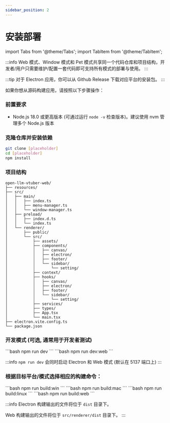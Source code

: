 ```yaml
---
sidebar_position: 2
---
```


# 安装部署

import Tabs from '@theme/Tabs';
import TabItem from '@theme/TabItem';

:::info
Web 模式、Window 模式和 Pet 模式共享同一个代码仓库和项目结构，开发者/用户只需要维护/配置一套代码即可支持所有模式的部署与使用。
:::

:::tip
对于 Electron 应用，你可以从 Github Release 下载对应平台的安装包。
:::

如果你想从源码构建应用，请按照以下步骤操作：

### 前置要求

- Node.js 18.0 或更高版本 (可通过运行 `node -v` 检查版本)。建议使用 nvm 管理多个 Node.js 版本

### 克隆仓库并安装依赖

```bash
git clone [placeholder]
cd [placeholder]
npm install
```

### 项目结构

```
open-llm-vtuber-web/
├── resources/              
├── src/
│   ├── main/               
│   │   ├── index.ts        
│   │   ├── menu-manager.ts 
│   │   └── window-manager.ts 
│   ├── preload/            
│   │   ├── index.d.ts      
│   │   └── index.ts        
│   └── renderer/           
│       ├── public/        
│       └── src/
│           ├── assets/     
│           ├── components/ 
│           │   ├── canvas/ 
│           │   ├── electron/ 
│           │   ├── footer/ 
│           │   └── sidebar/ 
│           │       └── setting/
│           ├── context/    
│           ├── hooks/      
│           │   ├── canvas/ 
│           │   ├── electron/ 
│           │   ├── footer/ 
│           │   └── sidebar/ 
│           │       └── setting/
│           ├── services/   
│           ├── types/     
│           ├── App.tsx    
│           └── main.tsx   
├── electron.vite.config.ts 
└── package.json           
```

### 开发模式 (可选, 通常用于开发者测试)

<Tabs>
  <TabItem value="electron" label="Electron" default>
    ```bash
    npm run dev
    ```
  </TabItem>
  <TabItem value="web" label="Web">
    ```bash
    npm run dev:web
    ```
  </TabItem>
</Tabs>

:::info 
`npm run dev` 会同时启动 Electron 和 Web 模式 (默认在 5137 端口上)
:::

### 根据目标平台/模式选择相应的构建命令：

<Tabs>
  <TabItem value="windows" label="Windows" default>
    ```bash
    npm run build:win
    ```
  </TabItem>
  <TabItem value="macos" label="MacOS">
    ```bash
    npm run build:mac
    ```
  </TabItem>
  <TabItem value="linux" label="Linux">
    ```bash
    npm run build:linux
    ```
  </TabItem>
  <TabItem value="web" label="Web">
    ```bash
    npm run build:web
    ```
  </TabItem>
</Tabs>

:::info 
Electron 构建输出的文件将位于 `dist` 目录下。

Web 构建输出的文件将位于 `src/renderer/dist` 目录下。
:::




